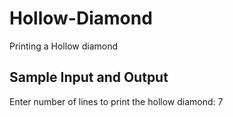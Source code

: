 # Hollow-Diamond

Printing a Hollow diamond

## Sample Input and Output

Enter number of lines to print the hollow diamond: 7
